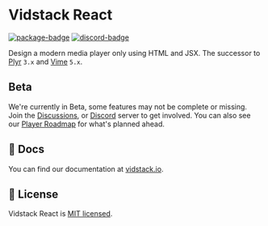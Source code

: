 # Vidstack React

[![package-badge]][package]
[![discord-badge]][discord]

Design a modern media player only using HTML and JSX. The successor to [Plyr][plyr] `3.x` and
[Vime][vime] `5.x`.

## Beta

We're currently in Beta, some features may not be complete or missing. Join the
[Discussions][discussions], or [Discord][discord] server to get involved. You can also see
our [Player Roadmap](https://github.com/orgs/vidstack/projects/1/views/1?groupedBy%5BcolumnId%5D=Milestone)
for what's planned ahead.

## 📖 Docs

You can find our documentation at [vidstack.io](https://www.vidstack.io).

## 📝 License

Vidstack React is [MIT licensed](./LICENSE).

[vime]: https://github.com/vime-js/vime
[plyr]: https://github.com/sampotts/plyr
[package]: https://www.npmjs.com/package/@vidstack/react
[package-badge]: https://img.shields.io/npm/v/@vidstack/react?style=flat-square
[discord]: https://discord.com/invite/7RGU7wvsu9
[discord-badge]: https://img.shields.io/discord/742612686679965696?color=%235865F2&label=%20&logo=discord&logoColor=white&style=flat-square
[discussions]: https://github.com/vidstack/vidstack/discussions
